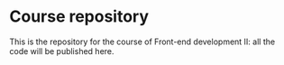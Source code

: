 # Course repository
This is the repository for the course of Front-end development II: all the code will be published here.